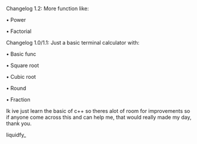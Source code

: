 Changelog 1.2:
More function like:

  • Power

  • Factorial

Changelog 1.0/1.1:
Just a basic terminal calculator with:

  • Basic func
  
  • Square root
  
  • Cubic root
  
  • Round 
  
  • Fraction 
  
Ik ive just learn the basic of c++ so theres alot of room for improvements so if anyone come across this and can help me, that would really made my day, thank you.

liquidfy_ 
